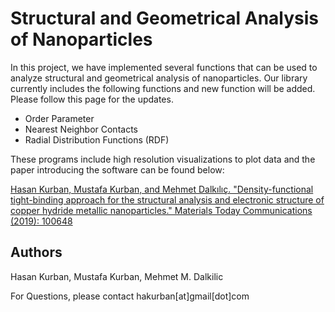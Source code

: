 # Structural and Geometrical Analysis of Nanoparticles 


In this project, we have implemented several functions that can be used to analyze structural and geometrical analysis of nanoparticles. Our library currently includes the following functions and new function will be added. Please follow this page for the updates.

- Order Parameter
- Nearest Neighbor Contacts
- Radial Distribution Functions (RDF)

These programs include high resolution visualizations to plot data and the paper introducing the software can be found below:


[Hasan Kurban, Mustafa Kurban, and Mehmet Dalkılıç. "Density-functional tight-binding approach for the structural analysis and electronic structure of copper hydride metallic nanoparticles." Materials Today Communications (2019): 100648](https://www.sciencedirect.com/science/article/pii/S2352492819307469)

## Authors
Hasan Kurban, Mustafa Kurban, Mehmet M. Dalkilic

For Questions, please contact hakurban[at]gmail[dot]com






